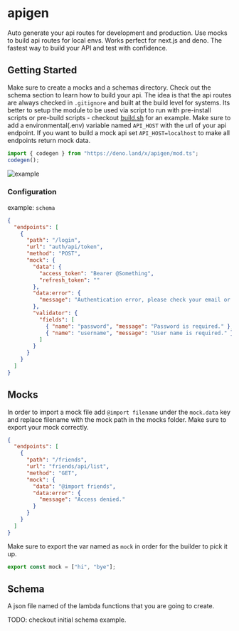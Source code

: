 # apigen

Auto generate your api routes for development and production. Use mocks to build api routes for local envs. Works perfect for next.js and deno. The fastest way to build your API and test with confidence.

## Getting Started

Make sure to create a mocks and a schemas directory. Check out the schema section to learn how to build your api. The idea is that the api routes are always checked in `.gitignore` and built at the build level for systems. Its better to setup the module to be used via script to run with pre-install scripts or pre-build scripts - checkout [build.sh](build.sh) for an example. Make sure to add a environmental(.env) variable named `API_HOST` with the url of your api endpoint. If you want to build a mock api set `API_HOST=localhost` to make all endpoints return mock data.

```typescript
import { codegen } from "https://deno.land/x/apigen/mod.ts";
codegen();
```

![example](https://i.gyazo.com/c6e581361b1446e7f1f50b700c22b445.gif)

### Configuration

example: `schema`

```json
{
  "endpoints": [
    {
      "path": "/login",
      "url": "auth/api/token",
      "method": "POST",
      "mock": {
        "data": {
          "access_token": "Bearer @Something",
          "refresh_token": ""
        },
        "data:error": {
          "message": "Authentication error, please check your email or password and try again."
        },
        "validator": {
          "fields": [
            { "name": "password", "message": "Password is required." },
            { "name": "username", "message": "User name is required." }
          ]
        }
      }
    }
  ]
}
```

## Mocks

In order to import a mock file add `@import filename` under the `mock.data` key and replace filename with the mock path in the mocks folder. Make sure to export your mock correctly.

```json
{
  "endpoints": [
    {
      "path": "/friends",
      "url": "friends/api/list",
      "method": "GET",
      "mock": {
        "data": "@import friends",
        "data:error": {
          "message": "Access denied."
        }
      }
    }
  ]
}
```

Make sure to export the var named as `mock` in order for the builder to pick it up.

```typescript
export const mock = ["hi", "bye"];
```

## Schema

A json file named of the lambda functions that you are going to create.

TODO: checkout initial schema example.
